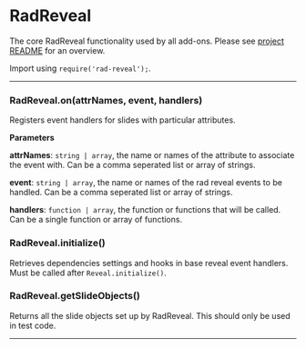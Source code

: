 # RadReveal

The core RadReveal functionality used by all add-ons.
Please see [project README](https://github.com/joelarson4/radReveal) for an overview.

Import using `require('rad-reveal');`.



* * *

### RadReveal.on(attrNames, event, handlers) 

Registers event handlers for slides with particular attributes.

**Parameters**

**attrNames**: `string | array`, the name or names of the attribute to associate the event with.
    Can be a comma seperated list or array of strings.

**event**: `string | array`, the name or names of the rad reveal events to be handled. 
    Can be a comma seperated list or array of strings.

**handlers**: `function | array`, the function or functions that will be called.
    Can be a single function or array of functions.



### RadReveal.initialize() 

Retrieves dependencies settings and hooks in base reveal event handlers.  Must be called after
`Reveal.initialize()`.



### RadReveal.getSlideObjects() 

Returns all the slide objects set up by RadReveal.  This should only be used in test code.




* * *










